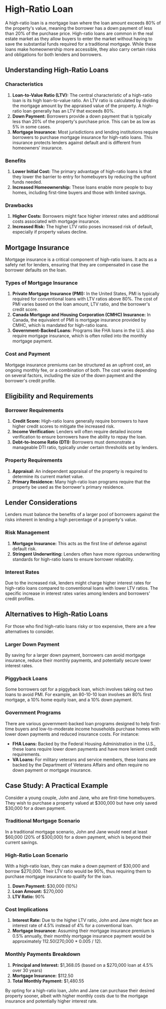 # High-Ratio Loan

A high-ratio loan is a mortgage loan where the loan amount exceeds 80% of the property's value, meaning the borrower has a down payment of less than 20% of the purchase price. High-ratio loans are common in the real estate market as they allow buyers to enter the market without having to save the substantial funds required for a traditional mortgage. While these loans make homeownership more accessible, they also carry certain risks and obligations for both lenders and borrowers.

## Understanding High-Ratio Loans

### Characteristics

1. **Loan-to-Value Ratio (LTV):** The central characteristic of a high-ratio loan is its high loan-to-value ratio. An LTV ratio is calculated by dividing the mortgage amount by the appraised value of the property. A high-ratio loan generally has an LTV that exceeds 80%.
2. **Down Payment:** Borrowers provide a down payment that is typically less than 20% of the property's purchase price. This can be as low as 5% in some cases.
3. **Mortgage Insurance:** Most jurisdictions and lending institutions require borrowers to purchase mortgage insurance for high-ratio loans. This insurance protects lenders against default and is different from homeowners' insurance.

### Benefits

1. **Lower Initial Cost:** The primary advantage of high-ratio loans is that they lower the barrier to entry for homebuyers by reducing the upfront funds needed.
2. **Increased Homeownership:** These loans enable more people to buy homes, including first-time buyers and those with limited savings.

### Drawbacks

1. **Higher Costs:** Borrowers might face higher interest rates and additional costs associated with mortgage insurance.
2. **Increased Risk:** The higher LTV ratio poses increased risk of default, especially if property values decline.

## Mortgage Insurance

Mortgage insurance is a critical component of high-ratio loans. It acts as a safety net for lenders, ensuring that they are compensated in case the borrower defaults on the loan.

### Types of Mortgage Insurance

1. **Private Mortgage Insurance (PMI):** In the United States, PMI is typically required for conventional loans with LTV ratios above 80%. The cost of PMI varies based on the loan amount, LTV ratio, and the borrower's credit score.
2. **Canada Mortgage and Housing Corporation (CMHC) Insurance:** In Canada, the equivalent of PMI is mortgage insurance provided by CMHC, which is mandated for high-ratio loans.
3. **Government-Backed Loans:** Programs like FHA loans in the U.S. also require mortgage insurance, which is often rolled into the monthly mortgage payment.

### Cost and Payment

Mortgage insurance premiums can be structured as an upfront cost, an ongoing monthly fee, or a combination of both. The cost varies depending on several factors, including the size of the down payment and the borrower's credit profile.

## Eligibility and Requirements

### Borrower Requirements

1. **Credit Score:** High-ratio loans generally require borrowers to have higher credit scores to mitigate the increased risk. 
2. **Income Verification:** Lenders will often require detailed income verification to ensure borrowers have the ability to repay the loan.
3. **Debt-to-Income Ratio (DTI):** Borrowers must demonstrate a manageable DTI ratio, typically under certain thresholds set by lenders.

### Property Requirements

1. **Appraisal:** An independent appraisal of the property is required to determine its current market value.
2. **Primary Residence:** Many high-ratio loan programs require that the property be used as the borrower's primary residence.

## Lender Considerations

Lenders must balance the benefits of a larger pool of borrowers against the risks inherent in lending a high percentage of a property's value.

### Risk Management

1. **Mortgage Insurance:** This acts as the first line of defense against default risk.
2. **Stringent Underwriting:** Lenders often have more rigorous underwriting standards for high-ratio loans to ensure borrower reliability.

### Interest Rates

Due to the increased risk, lenders might charge higher interest rates for high-ratio loans compared to conventional loans with lower LTV ratios. The specific increase in interest rates varies among lenders and borrowers' credit profiles.

## Alternatives to High-Ratio Loans

For those who find high-ratio loans risky or too expensive, there are a few alternatives to consider.

### Larger Down Payment

By saving for a larger down payment, borrowers can avoid mortgage insurance, reduce their monthly payments, and potentially secure lower interest rates.

### Piggyback Loans

Some borrowers opt for a piggyback loan, which involves taking out two loans to avoid PMI. For example, an 80-10-10 loan involves an 80% first mortgage, a 10% home equity loan, and a 10% down payment.

### Government Programs

There are various government-backed loan programs designed to help first-time buyers and low-to-moderate income households purchase homes with lower down payments and reduced insurance costs. For instance:
- **FHA Loans:** Backed by the Federal Housing Administration in the U.S., these loans require lower down payments and have more lenient credit requirements.
- **VA Loans:** For military veterans and service members, these loans are backed by the Department of Veterans Affairs and often require no down payment or mortgage insurance.

## Case Study: A Practical Example

Consider a young couple, John and Jane, who are first-time homebuyers. They wish to purchase a property valued at $300,000 but have only saved $30,000 for a down payment.

### Traditional Mortgage Scenario

In a traditional mortgage scenario, John and Jane would need at least $60,000 (20% of $300,000) for a down payment, which is beyond their current savings.

### High-Ratio Loan Scenario

With a high-ratio loan, they can make a down payment of $30,000 and borrow $270,000. Their LTV ratio would be 90%, thus requiring them to purchase mortgage insurance to qualify for the loan.

1. **Down Payment:** $30,000 (10%)
2. **Loan Amount:** $270,000
3. **LTV Ratio:** 90%

### Cost Implications 

1. **Interest Rate:** Due to the higher LTV ratio, John and Jane might face an interest rate of 4.5% instead of 4% for a conventional loan.
2. **Mortgage Insurance:** Assuming their mortgage insurance premium is 0.5% annually, their monthly mortgage insurance payment would be approximately $112.50 ($270,000 * 0.005 / 12).

### Monthly Payments Breakdown

1. **Principal and Interest:** $1,368.05 (based on a $270,000 loan at 4.5% over 30 years)
2. **Mortgage Insurance:** $112.50
3. **Total Monthly Payment:** $1,480.55

By opting for a high-ratio loan, John and Jane can purchase their desired property sooner, albeit with higher monthly costs due to the mortgage insurance and potentially higher interest rate.